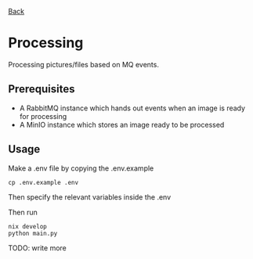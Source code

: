 [Back](../README.md)

# Processing

Processing pictures/files based on MQ events.

## Prerequisites

- A RabbitMQ instance which hands out events when an image is ready for processing
- A MinIO instance which stores an image ready to be processed

## Usage

Make a .env file by copying the .env.example

```
cp .env.example .env
```

Then specify the relevant variables inside the .env

Then run

```
nix develop
python main.py
```

TODO: write more

